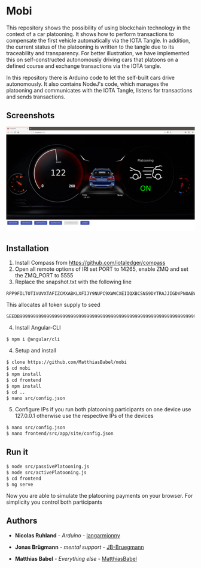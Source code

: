 # Mobi
This repository shows the possibility of using blockchain technology in the context of a car platooning.
It shows how to perform transactions to compensate the first vehicle automatically via the IOTA Tangle. In addition, the current status of the platooning is written to the tangle due to its traceability and transparency. For better illustration, we have implemented this on self-constructed autonomously driving cars that platoons on a defined course and exchange transactions via the IOTA tangle.

In this repository there is Arduino code to let the self-built cars drive autonomously. It also contains NodeJ's code, which manages the platooning and communicates with the IOTA Tangle, listens for transactions and sends transactions.


## Screenshots
![alt text](screenshot.png)

## Installation
1. Install Compass from https://github.com/iotaledger/compass
2. Open all remote options of IRI set PORT to 14265, enable ZMQ and set the ZMQ_PORT to 5555
3. Replace the snapshot.txt with the following line
```
RPP9FILTOTIVUVXTAFIZCMXABKLXFIJY9NUPC9XWWCXEIIQXBCSNS9DYTRAJJIGDVPNOABWDQDVTADBLC;2779530283277761
```
This allocates all token supply to seed
```
SEEDB9999999999999999999999999999999999999999999999999999999999999999999999999999
```
4. Install Angular-CLI  
  ```
$ npm i @angular/cli
  ```
4. Setup and install
```
$ clone https://github.com/MatthiasBabel/mobi
$ cd mobi
$ npm install
$ cd frontend
$ npm install
$ cd ..
$ nano src/config.json
```
5. Configure IPs if you run both platooning participants on one device use 127.0.0.1 otherwise use the respective IPs of the devices
```
$ nano src/config.json
$ nano frontend/src/app/site/config.json
```

## Run it
```
$ node src/passivePlatooning.js
$ node src/activePlatooning.js
$ cd frontend
$ ng serve
```
Now you are able to simulate the platooning payments on your browser.
For simplicity you control both participants

## Authors

* **Nicolas Ruhland** - *Arduino* - [langarmjonny](https://github.com/langarmjonny)

* **Jonas Brügmann** - *mental support* - [JB-Bruegmann](https://github.com/JB-Bruegmann)

* **Matthias Babel** - *Everything else* - [MatthiasBabel](https://github.com/matthiasbabel)


